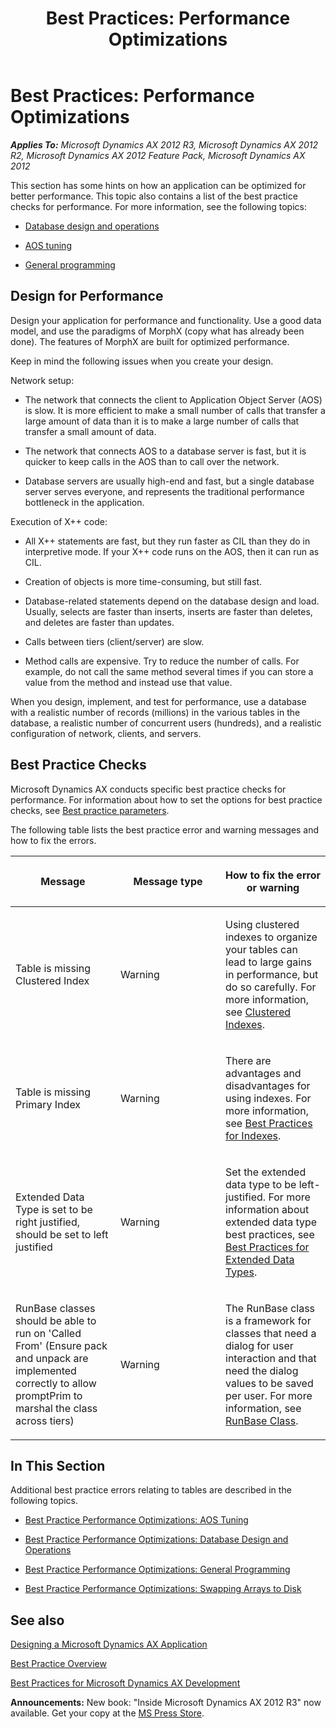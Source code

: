 ﻿---
title: 'Best Practices: Performance Optimizations'
TOCTitle: 'Best Practices: Performance Optimizations'
ms:assetid: 123660f6-f2bc-4a2f-b5f3-18879307d851
ms:mtpsurl: https://msdn.microsoft.com/en-us/library/Aa597597(v=AX.60)
ms:contentKeyID: 35240572
ms.date: 05/18/2015
mtps_version: v=AX.60
---

# Best Practices: Performance Optimizations 


_**Applies To:** Microsoft Dynamics AX 2012 R3, Microsoft Dynamics AX 2012 R2, Microsoft Dynamics AX 2012 Feature Pack, Microsoft Dynamics AX 2012_

This section has some hints on how an application can be optimized for better performance. This topic also contains a list of the best practice checks for performance. For more information, see the following topics:

  - [Database design and operations](best-practice-performance-optimizations-database-design-and-operations.md)

  - [AOS tuning](best-practice-performance-optimizations-aos-tuning.md)

  - [General programming](best-practice-performance-optimizations-general-programming.md)

## Design for Performance

Design your application for performance and functionality. Use a good data model, and use the paradigms of MorphX (copy what has already been done). The features of MorphX are built for optimized performance.

Keep in mind the following issues when you create your design.

Network setup:

  - The network that connects the client to Application Object Server (AOS) is slow. It is more efficient to make a small number of calls that transfer a large amount of data than it is to make a large number of calls that transfer a small amount of data.

  - The network that connects AOS to a database server is fast, but it is quicker to keep calls in the AOS than to call over the network.

  - Database servers are usually high-end and fast, but a single database server serves everyone, and represents the traditional performance bottleneck in the application.

Execution of X++ code:

  - All X++ statements are fast, but they run faster as CIL than they do in interpretive mode. If your X++ code runs on the AOS, then it can run as CIL.

  - Creation of objects is more time-consuming, but still fast.

  - Database-related statements depend on the database design and load. Usually, selects are faster than inserts, inserts are faster than deletes, and deletes are faster than updates.

  - Calls between tiers (client/server) are slow.

  - Method calls are expensive. Try to reduce the number of calls. For example, do not call the same method several times if you can store a value from the method and instead use that value.

When you design, implement, and test for performance, use a database with a realistic number of records (millions) in the various tables in the database, a realistic number of concurrent users (hundreds), and a realistic configuration of network, clients, and servers.

## Best Practice Checks

Microsoft Dynamics AX conducts specific best practice checks for performance. For information about how to set the options for best practice checks, see [Best practice parameters](best-practice-parameters.md).

The following table lists the best practice error and warning messages and how to fix the errors.

<table>
<colgroup>
<col style="width: 33%" />
<col style="width: 33%" />
<col style="width: 33%" />
</colgroup>
<thead>
<tr class="header">
<th><p>Message</p></th>
<th><p>Message type</p></th>
<th><p>How to fix the error or warning</p></th>
</tr>
</thead>
<tbody>
<tr class="odd">
<td><p>Table is missing Clustered Index</p></td>
<td><p>Warning</p></td>
<td><p>Using clustered indexes to organize your tables can lead to large gains in performance, but do so carefully. For more information, see <a href="clustered-indexes.md">Clustered Indexes</a>.</p></td>
</tr>
<tr class="even">
<td><p>Table is missing Primary Index</p></td>
<td><p>Warning</p></td>
<td><p>There are advantages and disadvantages for using indexes. For more information, see <a href="best-practices-for-indexes.md">Best Practices for Indexes</a>.</p></td>
</tr>
<tr class="odd">
<td><p>Extended Data Type is set to be right justified, should be set to left justified</p></td>
<td><p>Warning</p></td>
<td><p>Set the extended data type to be left-justified. For more information about extended data type best practices, see <a href="best-practices-for-extended-data-types.md">Best Practices for Extended Data Types</a>.</p></td>
</tr>
<tr class="even">
<td><p>RunBase classes should be able to run on 'Called From' (Ensure pack and unpack are implemented correctly to allow promptPrim to marshal the class across tiers)</p></td>
<td><p>Warning</p></td>
<td><p>The RunBase class is a framework for classes that need a dialog for user interaction and that need the dialog values to be saved per user. For more information, see <a href="https://msdn.microsoft.com/en-us/library/gg822570(v=ax.60)">RunBase Class</a>.</p></td>
</tr>
</tbody>
</table>


## In This Section

Additional best practice errors relating to tables are described in the following topics.

  - [Best Practice Performance Optimizations: AOS Tuning](best-practice-performance-optimizations-aos-tuning.md)  

  - [Best Practice Performance Optimizations: Database Design and Operations](best-practice-performance-optimizations-database-design-and-operations.md)  

  - [Best Practice Performance Optimizations: General Programming](best-practice-performance-optimizations-general-programming.md)  

  - [Best Practice Performance Optimizations: Swapping Arrays to Disk](best-practice-performance-optimizations-swapping-arrays-to-disk.md)  

## See also

[Designing a Microsoft Dynamics AX Application](designing-a-microsoft-dynamics-ax-application.md)

[Best Practice Overview](best-practice-overview.md)

[Best Practices for Microsoft Dynamics AX Development](best-practices-for-microsoft-dynamics-ax-development.md)

  
**Announcements:** New book: "Inside Microsoft Dynamics AX 2012 R3" now available. Get your copy at the [MS Press Store](https://www.microsoftpressstore.com/store/inside-microsoft-dynamics-ax-2012-r3-9780735685109).

